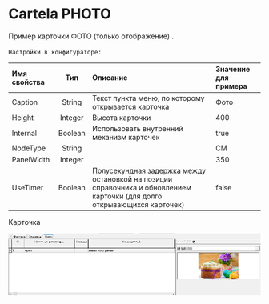# Cartela PHOTO

Пример карточки ФОТО \(только отображение\) .

`Настройки в конфигураторе:`

| **Имя свойства** | **Тип** | **Описание** | **Значение для примера** |
| :--- | :---: | :--- | :--- |
| Caption | String | Текст пункта меню, по которому открывается карточка | Фото |
| Height | Integer | Высота карточки | 400 |
| Internal | Boolean | Использовать внутренний механизм карточек | true |
| NodeType | String |  | CM |
| PanelWidth | Integer |  | 350 |
| UseTimer | Boolean | Полусекундная задержка между остановкой на позиции справочника и обновлением карточки \(для долго открывающихся карточек\) | false |

Карточка

![](../../../../.gitbook/assets/foto4.jpg)

